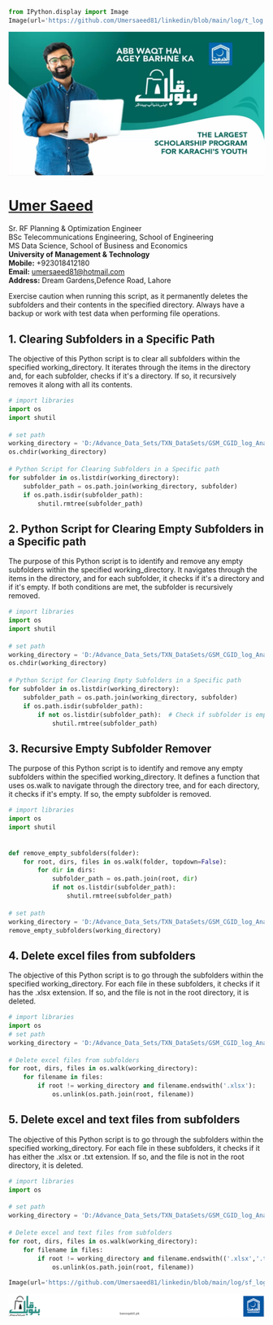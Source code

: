```python
from IPython.display import Image
Image(url='https://github.com/Umersaeed81/linkedin/blob/main/log/t_log.png?raw=true')
```




<img src="https://github.com/Umersaeed81/linkedin/blob/main/log/t_log.png?raw=true"/>



#  [Umer Saeed](https://www.linkedin.com/in/engumersaeed/)
Sr. RF Planning & Optimization Engineer<br>
BSc Telecommunications Engineering, School of Engineering<br>
MS Data Science, School of Business and Economics<br>
**University of Management & Technology**<br>
**Mobile:**     +923018412180<br>
**Email:**  umersaeed81@hotmail.com<br>
**Address:** Dream Gardens,Defence Road, Lahore<br>

Exercise caution when running this script, as it permanently deletes the subfolders and their contents in the specified directory. Always have a backup or work with test data when performing file operations.

## 1. Clearing Subfolders in a Specific Path

The objective of this Python script is to clear all subfolders within the specified working_directory. It iterates through the items in the directory and, for each subfolder, checks if it's a directory. If so, it recursively removes it along with all its contents.


```python
# import libraries
import os
import shutil

# set path
working_directory = 'D:/Advance_Data_Sets/TXN_DataSets/GSM_CGID_log_Analysis'
os.chdir(working_directory)

# Python Script for Clearing Subfolders in a Specific path
for subfolder in os.listdir(working_directory):
    subfolder_path = os.path.join(working_directory, subfolder)
    if os.path.isdir(subfolder_path):
        shutil.rmtree(subfolder_path)
```

## 2. Python Script for Clearing Empty Subfolders in a Specific path

The purpose of this Python script is to identify and remove any empty subfolders within the specified working_directory. It navigates through the items in the directory, and for each subfolder, it checks if it's a directory and if it's empty. If both conditions are met, the subfolder is recursively removed.


```python
# import libraries
import os
import shutil

# set path
working_directory = 'D:/Advance_Data_Sets/TXN_DataSets/GSM_CGID_log_Analysis'
os.chdir(working_directory)

# Python Script for Clearing Empty Subfolders in a Specific path
for subfolder in os.listdir(working_directory):
    subfolder_path = os.path.join(working_directory, subfolder)
    if os.path.isdir(subfolder_path):
        if not os.listdir(subfolder_path):  # Check if subfolder is empty
            shutil.rmtree(subfolder_path)
```

## 3. Recursive Empty Subfolder Remover

The purpose of this Python script is to identify and remove any empty subfolders within the specified working_directory. It defines a function that uses os.walk to navigate through the directory tree, and for each directory, it checks if it's empty. If so, the empty subfolder is removed.


```python
# import libraries
import os
import shutil


def remove_empty_subfolders(folder):
    for root, dirs, files in os.walk(folder, topdown=False):
        for dir in dirs:
            subfolder_path = os.path.join(root, dir)
            if not os.listdir(subfolder_path):
                shutil.rmtree(subfolder_path)

# set path               
working_directory = 'D:/Advance_Data_Sets/TXN_DataSets/GSM_CGID_log_Analysis'
remove_empty_subfolders(working_directory)
```

## 4. Delete excel files from subfolders

The objective of this Python script is to go through the subfolders within the specified working_directory. For each file in these subfolders, it checks if it has the .xlsx extension. If so, and the file is not in the root directory, it is deleted.


```python
# import libraries
import os
# set path
working_directory = 'D:/Advance_Data_Sets/TXN_DataSets/GSM_CGID_log_Analysis'

# Delete excel files from subfolders
for root, dirs, files in os.walk(working_directory):
    for filename in files:
        if root != working_directory and filename.endswith('.xlsx'):
            os.unlink(os.path.join(root, filename))
```

## 5. Delete excel and text files from subfolders

The objective of this Python script is to go through the subfolders within the specified working_directory. For each file in these subfolders, it checks if it has either the .xlsx or .txt extension. If so, and the file is not in the root directory, it is deleted.


```python
# import libraries
import os

# set path
working_directory = 'D:/Advance_Data_Sets/TXN_DataSets/GSM_CGID_log_Analysis'

# Delete excel and text files from subfolders
for root, dirs, files in os.walk(working_directory):
    for filename in files:
        if root != working_directory and filename.endswith(('.xlsx','.txt')):
            os.unlink(os.path.join(root, filename))
```


```python
Image(url='https://github.com/Umersaeed81/linkedin/blob/main/log/sf_log.png?raw=true')
```




<img src="https://github.com/Umersaeed81/linkedin/blob/main/log/sf_log.png?raw=true"/>


